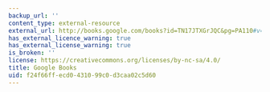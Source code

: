 ```yaml
---
backup_url: ''
content_type: external-resource
external_url: http://books.google.com/books?id=TN17JTXGrJQC&pg=PA110#v=onepage
has_external_licence_warning: true
has_external_license_warning: true
is_broken: ''
license: https://creativecommons.org/licenses/by-nc-sa/4.0/
title: Google Books
uid: f24f66ff-ecd0-4310-99c0-d3caa02c5d60
---
```

